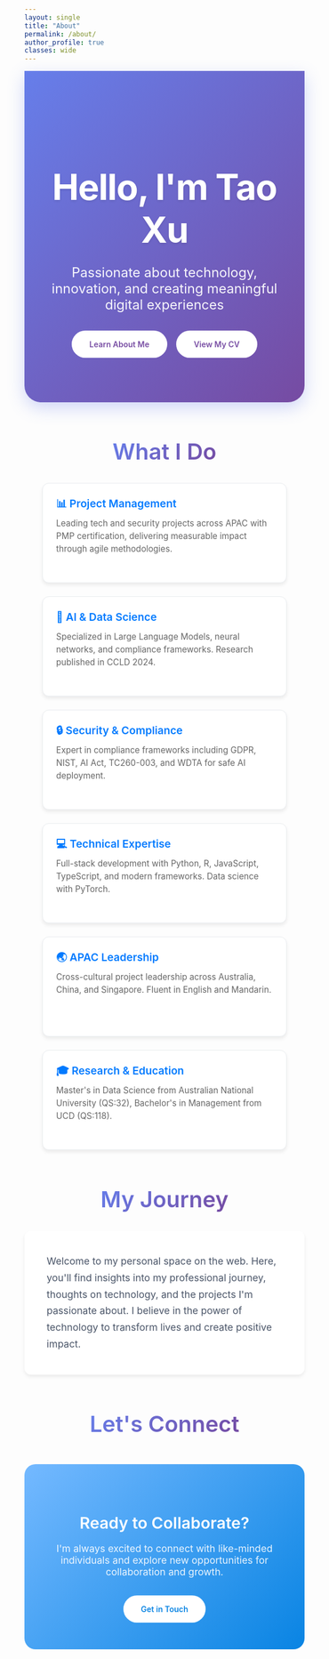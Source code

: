 ```yaml
---
layout: single
title: "About"
permalink: /about/
author_profile: true
classes: wide
---
```


<!-- Force browser refresh and fix issues -->
<style>
  /* Hide default page title */
  .page__title { display: none !important; }
  .page__meta { display: none !important; }
  
  /* FORCE FIX: Author profile photo overlay issue */
  .sidebar .author__avatar img,
  .author__avatar img {
    transition: none !important;
    opacity: 1 !important;
    filter: none !important;
    transform: none !important;
  }
  
  .sidebar .author__avatar::before,
  .sidebar .author__avatar::after,
  .author__avatar::before,
  .author__avatar::after {
    display: none !important;
    content: none !important;
  }
  
  .sidebar .author__avatar:hover img,
  .author__avatar:hover img {
    opacity: 1 !important;
    filter: none !important;
    transform: none !important;
  }
  
  /* FORCE FIX: Responsive card grid that actually works */
  .about-grid {
    display: grid !important;
    grid-template-columns: repeat(auto-fit, minmax(300px, 1fr)) !important;
    gap: 1.5rem !important;
    margin: 2rem 0 !important;
    width: 100% !important;
    max-width: 100% !important;
  }
  
  .about-card {
    background: white !important;
    padding: 1.5rem !important;
    border-radius: 12px !important;
    box-shadow: 0 4px 6px rgba(0, 0, 0, 0.07) !important;
    border: 1px solid #e9ecef !important;
    transition: transform 0.3s ease, box-shadow 0.3s ease !important;
    min-height: 180px !important;
    max-height: none !important;
    display: flex !important;
    flex-direction: column !important;
    overflow: hidden !important;
    word-wrap: break-word !important;
    box-sizing: border-box !important;
  }
  
  .about-card:hover {
    transform: translateY(-2px) !important;
    box-shadow: 0 8px 20px rgba(0, 0, 0, 0.15) !important;
  }
  
  .about-card-icon {
    font-size: 2rem !important;
    margin-bottom: 0.8rem !important;
    display: block !important;
    line-height: 1 !important;
  }
  
  .about-card h3 {
    color: #007AFF !important;
    margin: 0 0 0.8rem 0 !important;
    font-size: 1.2rem !important;
    font-weight: 600 !important;
    line-height: 1.3 !important;
    word-wrap: break-word !important;
  }
  
  .about-card p {
    color: #666 !important;
    line-height: 1.5 !important;
    font-size: 0.95rem !important;
    flex-grow: 1 !important;
    margin: 0 !important;
    overflow: hidden !important;
    word-wrap: break-word !important;
    hyphens: auto !important;
  }
  
  /* Force mobile responsiveness */
  @media (max-width: 768px) {
    .about-grid {
      grid-template-columns: 1fr !important;
      gap: 1rem !important;
    }
    
    .about-card {
      padding: 1.2rem !important;
    }
  }
  
  /* Override any conflicting styles */
  .page__content .about-grid {
    display: grid !important;
  }
  
  /* Force container to be properly sized */
  .page__content {
    overflow-x: hidden !important;
  }
</style>

<div style="background: linear-gradient(135deg, #667eea 0%, #764ba2 100%); color: white; padding: 5rem 2rem; margin: 0 0 4rem 0; text-align: center; border-radius: 0 0 30px 30px; box-shadow: 0 10px 30px rgba(102, 126, 234, 0.3);">
  <h1 style="font-size: 4rem; font-weight: 700; margin-bottom: 1.5rem; color: white; text-shadow: 0 2px 4px rgba(0,0,0,0.1); letter-spacing: -0.02em;">Hello, I'm Tao Xu</h1>
  <p style="font-size: 1.5rem; font-weight: 400; opacity: 0.95; max-width: 600px; margin: 0 auto;">Passionate about technology, innovation, and creating meaningful digital experiences</p>
  <div class="hero-buttons" style="display: flex; flex-wrap: wrap; justify-content: center; gap: 1rem; margin-top: 2rem;">
    <a href="/bio/" style="display: inline-block; background: white; color: #764ba2; padding: 1rem 2rem; border-radius: 25px; text-decoration: none; font-weight: 600; transition: all 0.3s ease;" onmouseover="this.style.background='rgba(255,255,255,0.9)'; this.style.transform='translateY(-2px)'" onmouseout="this.style.background='white'; this.style.transform='translateY(0)'">
      <span data-translate="Learn About Me">Learn About Me</span>
    </a>
    <a href="/cv/" style="display: inline-block; background: white; color: #764ba2; padding: 1rem 2rem; border-radius: 25px; text-decoration: none; font-weight: 600; transition: all 0.3s ease;" onmouseover="this.style.background='rgba(255,255,255,0.9)'; this.style.transform='translateY(-2px)'" onmouseout="this.style.background='white'; this.style.transform='translateY(0)'">
      <span data-translate="View My CV">View My CV</span>
    </a>
  </div>
</div>

<div style="max-width: 1200px; margin: 0 auto; padding: 0 2rem;">
  
<h2 style="font-size: 2.5rem; font-weight: 600; color: #2d3748; margin: 3rem 0 2rem 0; text-align: center;">
  <span style="background: linear-gradient(135deg, #667eea, #764ba2); -webkit-background-clip: text; -webkit-text-fill-color: transparent; background-clip: text;">What I Do</span>
</h2>

  
<div class="about-grid">
  <!-- CHANGED: Icons moved inside h3 tags -->
  <div class="about-card">
    <h3><span class="icon">📊</span> <span data-translate="Project Management">Project Management</span></h3>
    <p>Leading tech and security projects across APAC with PMP certification, delivering measurable impact through agile methodologies.</p>
  </div>
  <div class="about-card">
    <h3><span class="icon">🤖</span> <span data-translate="AI & Data Science">AI & Data Science</span></h3>
    <p>Specialized in Large Language Models, neural networks, and compliance frameworks. Research published in CCLD 2024.</p>
  </div>
  <div class="about-card">
    <h3><span class="icon">🔒</span> <span data-translate="Security & Compliance">Security & Compliance</span></h3>
    <p>Expert in compliance frameworks including GDPR, NIST, AI Act, TC260-003, and WDTA for safe AI deployment.</p>
  </div>
  <div class="about-card">
    <h3><span class="icon">💻</span> <span data-translate="Technical Expertise">Technical Expertise</span></h3>
    <p>Full-stack development with Python, R, JavaScript, TypeScript, and modern frameworks. Data science with PyTorch.</p>
  </div>
  <div class="about-card">
    <h3><span class="icon">🌏</span> <span data-translate="APAC Leadership">APAC Leadership</span></h3>
    <p>Cross-cultural project leadership across Australia, China, and Singapore. Fluent in English and Mandarin.</p>
  </div>
  <div class="about-card">
    <h3><span class="icon">🎓</span> <span data-translate="Research & Education">Research & Education</span></h3>
    <p>Master's in Data Science from Australian National University (QS:32), Bachelor's in Management from UCD (QS:118).</p>
  </div>
</div>

</div>

<h2 style="font-size: 2.5rem; font-weight: 600; color: #2d3748; margin: 4rem 0 2rem 0; text-align: center;">
  <span style="background: linear-gradient(135deg, #667eea, #764ba2); -webkit-background-clip: text; -webkit-text-fill-color: transparent; background-clip: text;">My Journey</span>
</h2>

<div style="background: white; padding: 2.5rem; border-radius: 12px; box-shadow: 0 4px 6px rgba(0, 0, 0, 0.07); margin: 2rem 0;">
<p style="font-size: 1.1rem; line-height: 1.7; color: #4a5568; margin: 0;">
Welcome to my personal space on the web. Here, you'll find insights into my professional journey, thoughts on technology, and the projects I'm passionate about. I believe in the power of technology to transform lives and create positive impact.
</p>
</div>

<h2 style="font-size: 2.5rem; font-weight: 600; color: #2d3748; margin: 4rem 0 2rem 0; text-align: center;">
  <span style="background: linear-gradient(135deg, #667eea, #764ba2); -webkit-background-clip: text; -webkit-text-fill-color: transparent; background-clip: text;">Let's Connect</span>
</h2>

<div style="background: linear-gradient(135deg, #74b9ff 0%, #0984e3 100%); color: white; padding: 3rem 2rem; border-radius: 20px; text-align: center; margin: 3rem 0;">
  <h3 style="font-size: 1.8rem; font-weight: 600; margin-bottom: 1rem; color: white;">Ready to Collaborate?</h3>
  <p style="font-size: 1.1rem; opacity: 0.9; margin-bottom: 2rem; max-width: 500px; margin-left: auto; margin-right: auto;">
    I'm always excited to connect with like-minded individuals and explore new opportunities for collaboration and growth.
  </p>
  <a href="/contact/" style="display: inline-block; background: white; color: #0984e3; padding: 1rem 2rem; border-radius: 25px; text-decoration: none; font-weight: 600; transition: all 0.3s ease;">
    Get in Touch
  </a>
</div>

</div>

<!-- Force refresh cache -->
<script>
// Add timestamp to force cache invalidation
document.head.insertAdjacentHTML('beforeend', '<meta name="cache-control" content="no-cache, no-store, must-revalidate">');
</script> 